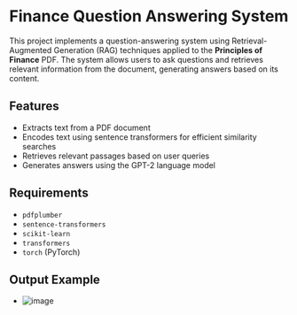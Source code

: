 # Finance Question Answering System


This project implements a question-answering system using Retrieval-Augmented Generation (RAG) techniques applied to the **Principles of Finance** PDF. The system allows users to ask questions and retrieves relevant information from the document, generating answers based on its content.



## Features

- Extracts text from a PDF document
- Encodes text using sentence transformers for efficient similarity searches
- Retrieves relevant passages based on user queries
- Generates answers using the GPT-2 language model

## Requirements

- `pdfplumber`
- `sentence-transformers`
- `scikit-learn`
- `transformers`
- `torch` (PyTorch)
## Output Example
- ![image](https://github.com/user-attachments/assets/5e57ad7f-a56f-4053-a1f0-f16a4401d17b)


